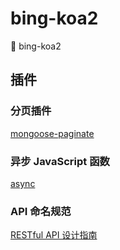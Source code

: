 # bing-koa2

:tada: bing-koa2

## 插件

### 分页插件

[mongoose-paginate](https://github.com/edwardhotchkiss/mongoose-paginate)

### 异步 JavaScript 函数

[async](https://github.com/caolan/async)

### API 命名规范

[RESTful API 设计指南](http://www.ruanyifeng.com/blog/2014/05/restful_api.html)
